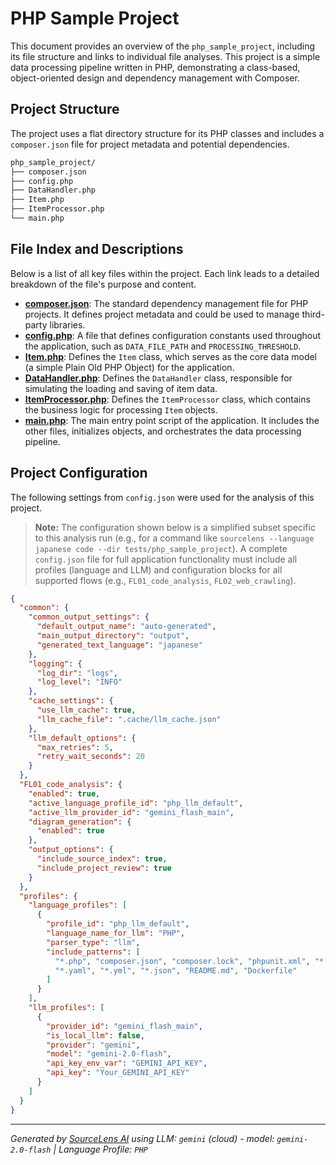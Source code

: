 # PHP Sample Project

This document provides an overview of the `php_sample_project`, including its file structure and links to individual file analyses. This project is a simple data processing pipeline written in PHP, demonstrating a class-based, object-oriented design and dependency management with Composer.

## Project Structure

The project uses a flat directory structure for its PHP classes and includes a `composer.json` file for project metadata and potential dependencies.

```bash
php_sample_project/
├── composer.json
├── config.php
├── DataHandler.php
├── Item.php
├── ItemProcessor.php
└── main.php
```

## File Index and Descriptions

Below is a list of all key files within the project. Each link leads to a detailed breakdown of the file's purpose and content.

*   **[composer.json](./composer.json)**: The standard dependency management file for PHP projects. It defines project metadata and could be used to manage third-party libraries.
*   **[config.php](./config.php)**: A file that defines configuration constants used throughout the application, such as `DATA_FILE_PATH` and `PROCESSING_THRESHOLD`.
*   **[Item.php](./Item.php)**: Defines the `Item` class, which serves as the core data model (a simple Plain Old PHP Object) for the application.
*   **[DataHandler.php](./DataHandler.php)**: Defines the `DataHandler` class, responsible for simulating the loading and saving of item data.
*   **[ItemProcessor.php](./ItemProcessor.php)**: Defines the `ItemProcessor` class, which contains the business logic for processing `Item` objects.
*   **[main.php](./main.php)**: The main entry point script of the application. It includes the other files, initializes objects, and orchestrates the data processing pipeline.

## Project Configuration

The following settings from `config.json` were used for the analysis of this project.

> **Note:** The configuration shown below is a simplified subset specific to this analysis run (e.g., for a command like `sourcelens --language japanese code --dir tests/php_sample_project`). A complete `config.json` file for full application functionality must include all profiles (language and LLM) and configuration blocks for all supported flows (e.g., `FL01_code_analysis`, `FL02_web_crawling`).

```json
{
  "common": {
    "common_output_settings": {
      "default_output_name": "auto-generated",
      "main_output_directory": "output",
      "generated_text_language": "japanese"
    },
    "logging": {
      "log_dir": "logs",
      "log_level": "INFO"
    },
    "cache_settings": {
      "use_llm_cache": true,
      "llm_cache_file": ".cache/llm_cache.json"
    },
    "llm_default_options": {
      "max_retries": 5,
      "retry_wait_seconds": 20
    }
  },
  "FL01_code_analysis": {
    "enabled": true,
    "active_language_profile_id": "php_llm_default",
    "active_llm_provider_id": "gemini_flash_main",
    "diagram_generation": {
      "enabled": true
    },
    "output_options": {
      "include_source_index": true,
      "include_project_review": true
    }
  },
  "profiles": {
    "language_profiles": [
      {
        "profile_id": "php_llm_default",
        "language_name_for_llm": "PHP",
        "parser_type": "llm",
        "include_patterns": [
          "*.php", "composer.json", "composer.lock", "phpunit.xml", "*.xml",
          "*.yaml", "*.yml", "*.json", "README.md", "Dockerfile"
        ]
      }
    ],
    "llm_profiles": [
      {
        "provider_id": "gemini_flash_main",
        "is_local_llm": false,
        "provider": "gemini",
        "model": "gemini-2.0-flash",
        "api_key_env_var": "GEMINI_API_KEY",
        "api_key": "Your_GEMINI_API_KEY"
      }
    ]
  }
}
```
---

*Generated by [SourceLens AI](https://github.com/openXFlow/sourceLensAI) using LLM: `gemini` (cloud) - model: `gemini-2.0-flash` | Language Profile: `PHP`*
